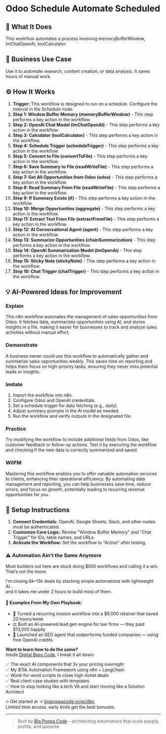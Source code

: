 # Odoo Schedule Automate Scheduled

## 🚀 What It Does
This workflow automates a process involving memoryBufferWindow, lmChatOpenAi, toolCalculator.

## 💼 Business Use Case
Use it to automate research, content creation, or data analysis. It saves hours of manual work.

## ⚙️ How It Works
1.  **Trigger:** This workflow is designed to run on a schedule. Configure the interval in the Schedule node.
2. **Step 1: Window Buffer Memory (memoryBufferWindow)** - This step performs a key action in the workflow.
3. **Step 2: OpenAI Chat Model (lmChatOpenAi)** - This step performs a key action in the workflow.
4. **Step 3: Calculator (toolCalculator)** - This step performs a key action in the workflow.
5. **Step 4: Schedule Trigger (scheduleTrigger)** - This step performs a key action in the workflow.
6. **Step 5: Convert to File (convertToFile)** - This step performs a key action in the workflow.
7. **Step 6: Save Summary to File (readWriteFile)** - This step performs a key action in the workflow.
8. **Step 7: Get All Opportunities from Odoo (odoo)** - This step performs a key action in the workflow.
9. **Step 8: Read Summary From File (readWriteFile)** - This step performs a key action in the workflow.
10. **Step 9: If Summary Exists (if)** - This step performs a key action in the workflow.
11. **Step 10: Merge Opportunities (aggregate)** - This step performs a key action in the workflow.
12. **Step 11: Extract Text From File (extractFromFile)** - This step performs a key action in the workflow.
13. **Step 12: AI Conversational Agent (agent)** - This step performs a key action in the workflow.
14. **Step 13: Summarize Opportunities (chainSummarization)** - This step performs a key action in the workflow.
15. **Step 14: OpenAI Summarization Model (lmOpenAi)** - This step performs a key action in the workflow.
16. **Step 15: Sticky Note (stickyNote)** - This step performs a key action in the workflow.
17. **Step 16: Chat Trigger (chatTrigger)** - This step performs a key action in the workflow.

## 💡 AI-Powered Ideas for Improvement
### Explain
This n8n workflow automates the management of sales opportunities from Odoo. It fetches data, summarizes opportunities using AI, and stores insights in a file, making it easier for businesses to track and analyze sales activities without manual effort.

### Demonstrate
A business owner could use this workflow to automatically gather and summarize sales opportunities weekly. This saves time on reporting and helps them focus on high-priority tasks, ensuring they never miss potential leads or insights.

### Imitate
1. Import the workflow into n8n.
2. Configure Odoo and OpenAI credentials.
3. Set a schedule trigger for data fetching (e.g., daily).
4. Adjust summary prompts in the AI model as needed.
5. Run the workflow and verify outputs in the designated file.

### Practice
Try modifying the workflow to include additional fields from Odoo, like customer feedback or follow-up actions. Test it by executing the workflow and checking if the new data is correctly summarized and saved.

### WIIFM
Mastering this workflow enables you to offer valuable automation services to clients, enhancing their operational efficiency. By automating data management and reporting, you can help businesses save time, reduce errors, and focus on growth, potentially leading to recurring revenue opportunities for you.

## 🔧 Setup Instructions
1. **Connect Credentials:** OpenAI, Google Sheets, Slack, and other nodes must be authenticated.
2. **Customize Core Logic:** Review "Window Buffer Memory" and "Chat Trigger" for IDs, table names, and URLs.
3. **Activate the Workflow:** Set the workflow to "Active" after testing.

### ⚠️ Automation Ain’t the Same Anymore

Most builders out here are stuck doing $500 workflows and calling it a win.  
That’s not the move.  

I'm closing $6k–$13k deals by stacking simple automations with lightweight AI...  
and it takes me under 2 hours to build most of them.

#### 🧠 Examples From My Own Playbook:
- 🔁 Turned a recurring invoice workflow into a $6,000 retainer that saved 20 hours/week  
- ⚖️ Built an AI-powered lead gen engine for law firms — they paid $13,000 happily  
- 🚀 Launched an SEO agent that outperforms funded companies — using free OpenAI credits  

**Want to learn how to do the same?**  
Inside [Digital Boss Code](https://bigpoppacode.io/go/dbc), I break it all down:

✅ The exact AI components that 3x your pricing overnight  
✅ My $15k Automation Framework using n8n + LangChain  
✅ Word-for-word scripts to close high-ticket deals  
✅ Real client case studies with templates  
✅ How to stop looking like a tech VA and start moving like a Solution Architect  

🔥 Get started at → [bigpoppacode.io/go/dbc](https://bigpoppacode.io/go/dbc)  
Limited time access, early birds get the best bonuses.

---
> Built by [Big Poppa Code](https://bigpoppacode.io) – architecting automations that scale people, profits, and purpose.

